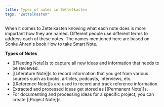 ```yaml
---
title: Types of notes in Zettelkasten
tags: "Zettelkasten"
---
```


When it comes to Zettelkasten knowing what each note does is more important how they are named. Different people use different terms to address each of these notes. The names mentioned here are based on Sonke Ahren's book How to take Smart Note.

**Types of Notes**
- [[Fleeting Note]]s to capture all new ideas and information that needs to be reviewed.
- [[Literature Note]]s to record information that you get from various sources such as books, articles, podcasts, interviews, etc.
- [[Reference Note]]s are used to record and track reference information.
- Extracted and processed ideas get stored as [[Permanent Note]]s.
- For documenting and processing ideas for a specific project, you can create [[Project Note]]s.
